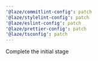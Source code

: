```yaml
---
'@laze/commitlint-config': patch
'@laze/stylelint-config': patch
'@laze/eslint-config': patch
'@laze/prettier-config': patch
'@laze/tsconfig': patch
---
```


Complete the initial stage
